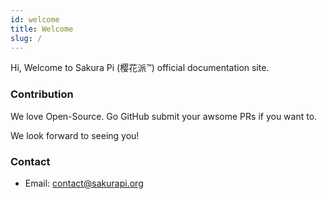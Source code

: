 ```yaml
---
id: welcome
title: Welcome
slug: /
---
```


Hi, Welcome to Sakura Pi (樱花派™) official documentation site.

### Contribution
We love Open-Source. Go GitHub submit your awsome PRs if you want to.

We look forward to seeing you!

### Contact
- Email: [contact@sakurapi.org](mailto://contact@sakurapi.org)
